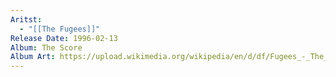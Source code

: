 ```yaml
---
Aritst:
  - "[[The Fugees]]"
Release Date: 1996-02-13
Album: The Score
Album Art: https://upload.wikimedia.org/wikipedia/en/d/df/Fugees_-_The_Score.png
---
```

